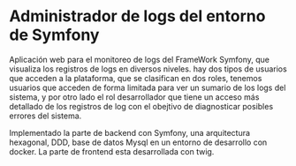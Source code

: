 # Administrador de logs del entorno de Symfony

Aplicación web para el monitoreo de logs del FrameWork Symfony, que visualiza los registros de logs en diversos niveles.
hay dos tipos de usuarios que acceden a la plataforma, que se clasifican en dos roles, tenemos usuarios que acceden de forma limitada
para ver un sumario de los logs del sistema, y por otro lado el rol desarrollador que tiene un acceso más detallado de los registros de log
con el obejtivo de diagnosticar posibles errores del sistema.

Implementado la parte de backend con Symfony, una arquitectura hexagonal, DDD, base de datos Mysql en un entorno de desarrollo con docker.
La parte de frontend esta desarrollada con twig.

